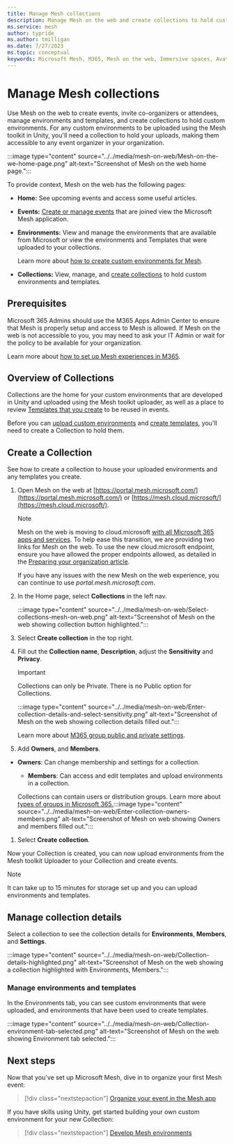 ```yaml
---
title: Manage Mesh collections
description: Manage Mesh on the web and create collections to hold custom environments made in Unity.
ms.service: mesh
author: typride
ms.author: tmilligan
ms.date: 7/27/2023
ms.topic: conceptual
keywords: Microsoft Mesh, M365, Mesh on the web, Immersive spaces, Avatars, getting started, documentation, features
---
```


# Manage Mesh collections

Use Mesh on the web to create events, invite co-organizers or attendees, manage environments and templates, and create collections to hold custom environments. For any custom environments to be uploaded using the Mesh toolkit in Unity, you'll need a collection to hold your uploads, making them accessible to any event organizer in your organization.

:::image type="content" source="../../media/mesh-on-web/Mesh-on-the-we-home-page.png" alt-text="Screenshot of Mesh on the web home page.":::

To provide context, Mesh on the web has the following pages:

- **Home:** See upcoming events and access some useful articles.
- **Events:** [Create or manage events](../../events-guide/create-event-mesh-portal.md) that are joined view the Microsoft Mesh application.
- **Environments:** View and manage the environments that are available from Microsoft or view the environments and Templates that were uploaded to your collections.

    Learn more about [how to create custom environments for Mesh](../../develop/development-overview.md).

- **Collections:** View, manage, and [create collections](#create-a-collection) to hold custom environments and templates.

## Prerequisites

Microsoft 365 Admins should use the M365 Apps Admin Center to ensure that Mesh is properly setup and access  to Mesh is allowed. If Mesh on the web is not accessible to you, you may need to ask your IT Admin or wait for the policy to be available for your organization.

Learn more about [how to set up Mesh experiences in M365](setup-m365-mesh.md).

## Overview of Collections

Collections are the home for your custom environments that are developed in Unity and uploaded using the Mesh toolkit uploader, as well as a place to review [Templates that you create](../../events-guide/create-template.md) to be reused in events.

Before you can [upload custom environments](../../develop/make-your-environment-available/build-and-publish-your-environment.md) and [create templates](../../events-guide/create-template.md), you'll need to create a Collection to hold them.

## Create a Collection

See how to create a collection to house your uploaded environments and any templates you create.

1. Open Mesh on the web at [https://portal.mesh.microsoft.com/](https://portal.mesh.microsoft.com/) or [https://mesh.cloud.microsoft/](https://mesh.cloud.microsoft/).

    > [!NOTE]
    > Mesh on the web is moving to cloud.microsoft [with all Microsoft 365 apps and services](https://techcommunity.microsoft.com/t5/microsoft-365-blog/introducing-cloud-microsoft-a-unified-domain-for-microsoft-365/ba-p/3804961). To help ease this transition, we are providing two links for Mesh on the web. To use the new cloud.microsoft endpoint, ensure you have allowed the proper endpoints allowed, as detailed in the [Preparing your organization article](preparing-your-organization.md).
    >
    > If you have any issues with the new Mesh on the web experience, you can continue to use *portal.mesh.microsoft.com*.

1. In the Home page, select **Collections** in the left nav.

    :::image type="content" source="../../media/mesh-on-web/Select-collections-mesh-on-web.png" alt-text="Screenshot of Mesh on the web showing collection button highlighted.":::

1. Select **Create collection** in the top right.
1. Fill out the **Collection name**, **Description**, adjust the **Sensitivity** and **Privacy**.

    > [!IMPORTANT]
    > Collections can only be Private. There is no Public option for Collections.

    :::image type="content" source="../../media/mesh-on-web/Enter-collection-details-and-select-sensitivity.png" alt-text="Screenshot of Mesh on the web showing collection details filled out.":::

    Learn more about [M365 group public and private settings](https://support.microsoft.com/en-us/office/make-microsoft-365-groups-public-or-private-c0a991b3-9c56-48b8-bf0f-05530f836b1b).

1. Add **Owners**, and **Members**.
- **Owners**: Can change membership and settings for a collection.
    - **Members**: Can access and edit templates and upload environments in a collection.

    Collections can contain users or distribution groups. Learn more about [types of groups in Microsoft 365.](/microsoft-365/admin/create-groups/compare-groups?view=o365-worldwide):::image type="content" source="../../media/mesh-on-web/Enter-collection-owners-members.png" alt-text="Screenshot of Mesh on web showing Owners and members filled out.":::
   
1. Select **Create collection**.

Now your Collection is created, you can now upload environments from the Mesh toolkit Uploader to your Collection and create events.

> [!NOTE]
> It can take up to 15 minutes for storage set up and you can upload environments and templates.

## Manage collection details

Select a collection to see the collection details for **Environments**, **Members**, and **Settings**.

:::image type="content" source="../../media/mesh-on-web/Collection-details-highlighted.png" alt-text="Screenshot of Mesh on the web showing a collection highlighted with Environments, Members.":::

### Manage environments and templates

In the Environments tab, you can see custom environments that were uploaded, and environments that have been used to create templates.

:::image type="content" source="../../media/mesh-on-web/Collection-environment-tab-selected.png" alt-text="Screenshot of Mesh on the web showing Environment tab selected.":::

## Next steps

Now that you've set up Microsoft Mesh, dive in to organize your first Mesh event:

> [!div class="nextstepaction"]
   > [Organize your event in the Mesh app](../../events-guide/events-overview.md)

If you have skills using Unity, get started building your own custom environment for your new Collection:

> [!div class="nextstepaction"]
   > [Develop Mesh environments](../../develop/development-overview.md)